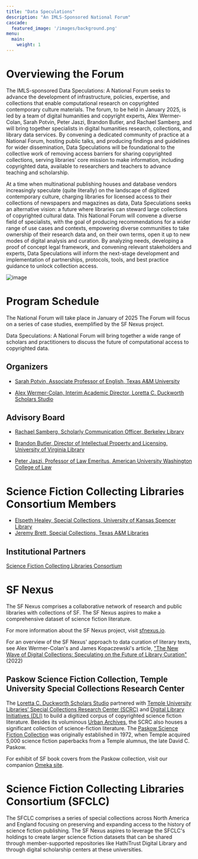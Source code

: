 ```yaml
---
title: "Data Speculations"
description: "An IMLS-Sponsored National Forum"
cascade:
  featured_image: '/images/background.png'
menu:
  main:
    weight: 1
---
```

# Overviewing the Forum

The IMLS-sponsored Data Speculations: A National Forum seeks to advance the development of infrastructure, policies, expertise, and collections that enable computational research on copyrighted contemporary culture materials. The forum, to be held in January 2025, is led by a team of digital humanities and copyright experts, Alex Wermer-Colan, Sarah Potvin, Peter Jaszi, Brandon Butler, and Rachael Samberg, and will bring together specialists in digital humanities research, collections, and library data services. By convening a dedicated community of practice at a National Forum, hosting public talks, and producing findings and guidelines for wider dissemination, Data Speculations will be foundational to the collective work of removing access barriers for sharing copyrighted collections, serving libraries’ core mission to make information, including copyrighted data, available to researchers and teachers to advance teaching and scholarship.
 
At a time when multinational publishing houses and database vendors increasingly speculate (quite literally) on the landscape of digitized contemporary culture, charging libraries for licensed access to their collections of newspapers and magazines as data, Data Speculations seeks an alternative vision: a future where libraries can steward large collections of copyrighted cultural data. This National Forum will convene a diverse field of specialists, with the goal of producing recommendations for a wider range of use cases and contexts, empowering diverse communities to take ownership of their research data and, on their own terms, open it up to new modes of digital analysis and curation. By analyzing needs, developing a proof of concept legal framework, and convening relevant stakeholders and experts, Data Speculations will inform the next-stage development and implementation of partnerships, protocols, tools, and best practice guidance to unlock collection access.

![image](/images/DataSpec_logo_BW.jpg)

# Program Schedule

The National Forum will take place in January of 2025
The Forum will focus on a series of case studies, exemplified by the SF Nexus project.

Data Speculations: A National Forum will bring together a wide range of scholars and practitioners to discuss the future of computational access to copyrighted data.

## Organizers
* [Sarah Potvin, Associate Professor of English, Texas A&M University](https://liberalarts.tamu.edu/english/profile/sarah-potvin/)

* [Alex Wermer-Colan, Interim Academic Director, Loretta C. Duckworth Scholars Studio](https://library.temple.edu/people/alex-wermer-colan-ph-d)

## Advisory Board
* [Rachael Samberg, Scholarly Communication Officer, Berkeley Library](https://www.lib.berkeley.edu/help/staff-directory/rachael-samberg)

* [Brandon Butler, Director of Intellectual Property and Licensing, University of Virginia Library](https://www.library.virginia.edu/staff/bcb4y)

* [Peter Jaszi, Professor of Law Emeritus, American University Washington College of Law](https://www.wcl.american.edu/community/faculty/profile/jaszi/bio)
  
# Science Fiction Collecting Libraries Consortium Members
* [Elspeth Healey, Special Collections, University of Kansas Spencer Library](https://lib.ku.edu/elspeth-healey)
* [Jeremy Brett, Special Collections, Texas A&M Libraries](https://cushing.library.tamu.edu/collecting/scifi.html)

## Institutional Partners
[Science Fiction Collecting Libraries Consortium](http://sfspecialcollections.pbworks.com/w/page/75814541/About%20the%20SciFi%20Collection%20Libraries%20Consortium%20%28SFCLC%29)

# SF Nexus
The SF Nexus comprises a collaborative network of research and public libraries with collections of SF. The SF Nexus aspires to make a comprehensive dataset of science fiction literature. 

For more information about the SF Nexus project, visit [sfnexus.io](https://sfnexus.io/).

For an overview of the SF Nexus' approach to data curation of literary texts, see Alex Wermer-Colan's and James Kopaczewski's article, ["The New Wave of Digital Collections: Speculating on the Future of Library Curation"](https://www.jstor.org/stable/45420508#metadata_info_tab_contents)(2022)

## Paskow Science Fiction Collection, Temple University Special Collections Research Center
The [Loretta C. Duckworth Scholars Studio](https://library.temple.edu/lcdss)  partnered with [Temple University Libraries’ Special Collections Research Center (SCRC)](https://library.temple.edu/scrc) and [Digital Library Initiatives (DLI)](https://digital.library.temple.edu/) to build a digitized corpus of copyrighted science fiction literature. Besides its voluminous [Urban Archives](https://library.temple.edu/collections/urban-archives), the SCRC also houses a significant collection of science-fiction literature. The [Paskow Science Fiction Collection](https://library.temple.edu/collections/paskow-science-fiction-collection-science-fiction-and-fantasy) was originally established in 1972, when Temple acquired 5,000 science fiction paperbacks from a Temple alumnus, the late David C. Paskow. 

For exhibit of SF book covers from the Paskow collection, visit our companion [Omeka site]( https://lcdssgeo.com/omeka-s/s/scifi/page/digitizing-science-fiction).

# Science Fiction Collecting Libraries Consortium (SFCLC)

The SFCLC comprises a series of special collections across North America and England focusing on preserving and expanding access to the history of science fiction publishing. The SF Nexus aspires to leverage the SFCLC's holdings to create larger science fiction datasets that can be shared through member-supported repositories like HathiTrust Digital Library and through digital scholarship centers at these universities.
